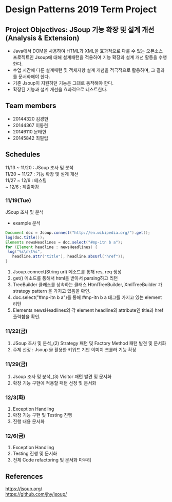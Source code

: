 # Design Patterns 2019 Term Project

## Project Objectives: JSoup 기능 확장 및 설계 개선 (Analysis & Extension)
- Java에서 DOM을 사용하여 HTML과 XML을 효과적으로 다룰 수 있는 오픈소스 프로젝트인 Jsoup에 대해 설계패턴을 적용하여 기능 확장과 설계 개선 활동을 수행한다.
- 수업 시간에 다룬 설계패턴 및 객체지향 설계 개념을 적극적으로 활용하며, 그 결과를 문서화해야 한다.
- 기존 Jsoup이 지원하던 기능은 그대로 동작해야 한다.
- 확장된 기능과 설계 개선을 효과적으로 테스트한다. 

## Team members
 - 20144320 김경현
 - 20144367 이동현
 - 20146110 문태현
 - 20145842 최필립

## Schedules
11/13 ~ 11/20 : JSoup 조사 및 분석  
11/20 ~ 11/27 : 기능 확장 및 설계 개선  
11/27 ~ 12/6  : 테스팅  
~ 12/6 : 제출마감  

### 11/19(Tue)
JSoup 조사 및 분석

* example 분석
 ```java
 Document doc = Jsoup.connect("http://en.wikipedia.org/").get();
log(doc.title());
Elements newsHeadlines = doc.select("#mp-itn b a");
for (Element headline : newsHeadlines) {
  log("%s\n\t%s", 
    headline.attr("title"), headline.absUrl("href"));
}
 ```
   1) Jsoup.connect(String url) 메소드를 통해 res, req 생성
   2) get() 메소드를 통해서 html을 받아서 parsing하고 리턴
   3) TreeBuilder 클래스를 상속하는 클래스 HtmlTreeBuilder, XmlTreeBuilder 가 strategy pattern 을 가지고 있음을 확인.
   4) doc.select("#mp-itn b a")를 통해 #mp-itn b a 태그를 가지고 있는 element 리턴
   5) Elements newsHeadlines의 각 element headline의 attribute인 title과 href 출력함을 확인.


### 11/22(금)
1) JSoup 조사 및 분석_(2)
Strategy 패턴 및 Factory Method 패턴 발견 및 문서화
2) 주제 선정 : Jsoup 을 활용한 키워드 기반 이미지 크롤러 기능 확장

### 11/29(금)
1) Jsoup 조사 및 분석_(3)
Visitor 패턴 발견 및 문서화
2) 확장 기능 구현에 적용할 패턴 선정 및 문서화

### 12/3(화)
1) Exception Handling
2) 확장 기능 구현 및 Testing 진행
3) 진행 내용 문서화

### 12/6(금)
1) Exception Handling
2) Testing 진행 및 문서화
3) 전체 Code refactoring 및 문서화 마무리

## References
https://jsoup.org/  
https://github.com/jhy/jsoup/
